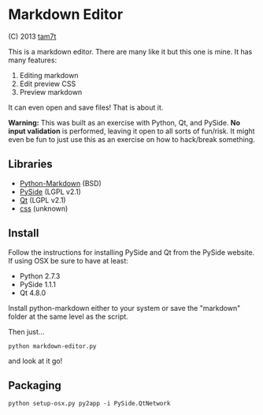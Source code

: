 Markdown Editor
==========
(C) 2013 [tam7t](http://www.ourbunny.com)

This is a markdown editor.  There are many like it but this one is mine.  It has many features:

1. Editing markdown
2. Edit preview CSS
3. Preview markdown

It can even open and save files! That is about it.

**Warning:** This was built as an exercise with Python, Qt, and PySide. **No input validation** is performed, leaving it open to all sorts of fun/risk. It might even be fun to just use this as an exercise on how to hack/break something.

Libraries
-------
* [Python-Markdown](https://github.com/waylan/Python-Markdown) (BSD)
* [PySide](http://qt-project.org/wiki/Category:LanguageBindings::PySide) (LGPL v2.1) 
* [Qt](http://qt-project.org) (LGPL v2.1) 
* [css](https://gist.github.com/andyferra/2554919) (unknown)

Install
-----
Follow the instructions for installing PySide and Qt from the PySide website.  If using OSX be sure to have at least:

* Python 2.7.3
* PySide 1.1.1
* Qt 4.8.0

Install python-markdown either to your system or save the "markdown" folder at the same level as the script.

Then just...

	python markdown-editor.py

and look at it go!

Packaging
--------

	python setup-osx.py py2app -i PySide.QtNetwork